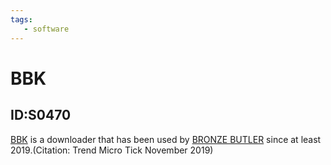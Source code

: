 ```yaml
---
tags:
   - software
---
```

# BBK
## ID:S0470
[BBK](/mitre/software/S0470) is a downloader that has been used by [BRONZE BUTLER](/mitre/groups/G0060) since at least 2019.(Citation: Trend Micro Tick November 2019)

